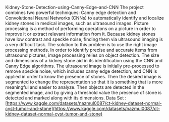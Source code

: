 Kidney-Stone-Detection-using-Canny-Edge-and-CNN
The project combines two powerful techniques: Canny edge detection and Convolutional Neural Networks (CNNs) to automatically identify and localize kidney stones in medical images, such as ultrasound images.
Picture processing is a method of performing operations on a picture in order to improve it or extract relevant information from it. Because kidney stones have low contrast and speckle noise, finding them via ultrasound imaging is a very difficult task. The solution to this problem is to use the right image processing methods. In order to identify precise and accurate items from ultrasound pictures, image processing relies on object detection. The size and dimensions of a kidney stone aid in its identification using the CNN and Canny Edge algorithms. The ultrasound image is initially pre-processed to remove speckle noise, which includes canny edge detection, and CNN is applied in order to know the presence of stones. Then the desired image is segmented to change the representation so that it is something that is more meaningful and easier to analyze. Then objects are detected in the segmented image, and by giving a threshold value the presence of stone is detected and marked along with its dimensions.
Data Set :[https://www.kaggle.com/datasets/nazmul0087/ct-kidney-dataset-normal-cyst-tumor-and-stone](https://www.kaggle.com/datasets/nazmul0087/ct-kidney-dataset-normal-cyst-tumor-and-stone)
